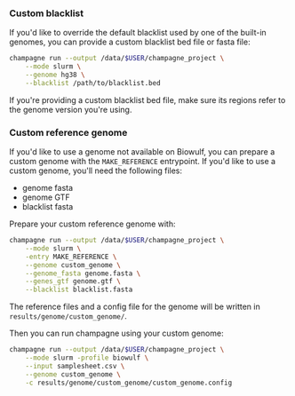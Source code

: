 ### Custom blacklist

If you'd like to override the default blacklist used by one of the built-in genomes,
you can provide a custom blacklist bed file or fasta file:

```sh
champagne run --output /data/$USER/champagne_project \
    --mode slurm \
    --genome hg38 \
    --blacklist /path/to/blacklist.bed
```

If you're providing a custom blacklist bed file, make sure its regions refer to
the genome version you're using.

### Custom reference genome

If you'd like to use a genome not available on Biowulf,
you can prepare a custom genome with the `MAKE_REFERENCE` entrypoint.
If you'd like to use a custom genome, you'll need the following files:

- genome fasta
- genome GTF
- blacklist fasta

Prepare your custom reference genome with:

```sh
champagne run --output /data/$USER/champagne_project \
    --mode slurm \
    -entry MAKE_REFERENCE \
    --genome custom_genome \
    --genome_fasta genome.fasta \
    --genes_gtf genome.gtf \
    --blacklist blacklist.fasta
```

The reference files and a config file for the genome will be written in `results/genome/custom_genome/`.

Then you can run champagne using your custom genome:

```sh
champagne run --output /data/$USER/champagne_project \
    --mode slurm -profile biowulf \
    --input samplesheet.csv \
    --genome custom_genome \
    -c results/genome/custom_genome/custom_genome.config
```
